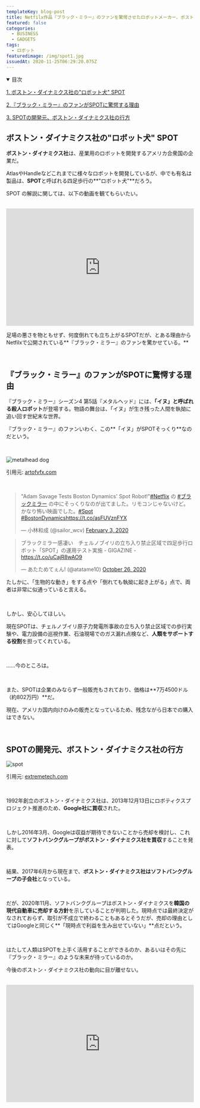 ```yaml
---
templateKey: blog-post
title: Netfilx作品『ブラック・ミラー』のファンを驚愕させたロボットメーカー、ボストン・ダイナミクス社がつくる未来
featured: false
categories:
  - BUSINESS
  - GADGETS
tags:
  - ロボット
featuredimage: /img/spot1.jpg
issuedAt: 2020-11-25T06:29:20.075Z
---
```

<details open><summary>目次</summary>

[1. ボストン・ダイナミクス社の"ロボット犬" SPOT](#001)

[2.『ブラック・ミラー』のファンがSPOTに驚愕する理由](#002)

[3. SPOTの開発元、ボストン・ダイナミクス社の行方](#003)

</details>

<div id="001">

## ボストン・ダイナミクス社の"ロボット犬" SPOT

**ボストン・ダイナミクス社**は、産業用のロボットを開発するアメリカ合衆国の企業だ。

AtlasやHandleなどこれまでに様々なロボットを開発しているが、中でも有名は製品は、**SPOT**と呼ばれる四足歩行の**"ロボット犬"**だろう。

SPOT の解説に関しては、以下の動画を観てもらいたい。

<br>

<iframe width="100%" height="315" src="https://www.youtube.com/embed/VRm7oRCTkjE" frameborder="0" allow="accelerometer; autoplay; clipboard-write; encrypted-media; gyroscope; picture-in-picture" allowfullscreen></iframe>

<br>

足場の悪さを物ともせず、何度倒れても立ち上がるSPOTだが、とある理由からNetfilxで公開されている**『ブラック・ミラー』のファンを驚かせている。**

</div>
<br>
<div id="002">

## 『ブラック・ミラー』のファンがSPOTに驚愕する理由

『ブラック・ミラー』シーズン4 第5話『メタルヘッド』には、**「イヌ」と呼ばれる殺人ロボット**が登場する。物語の舞台は、「イヌ」が生き残った人間を執拗に追い回す世紀末な世界。

『ブラック・ミラー』のファンいわく、この**「イヌ」がSPOTそっくり**なのだという。

<br>

![metalhead dog](/img/metalhead-dog.jpg "metalhead dog")

引用元: [artofvfx.com](https://www.artofvfx.com/black-mirror-metalhead-vfx-breakdown-by-dneg-tv/)

<br>

<blockquote class="twitter-tweet"><p lang="ja" dir="ltr">&quot;Adam Savage Tests Boston Dynamics&#39; Spot Robot!&quot;<a href="https://twitter.com/hashtag/Netflix?src=hash&amp;ref_src=twsrc%5Etfw">#Netflix</a> の <a href="https://twitter.com/hashtag/%E3%83%96%E3%83%A9%E3%83%83%E3%82%AF%E3%83%9F%E3%83%A9%E3%83%BC?src=hash&amp;ref_src=twsrc%5Etfw">#ブラックミラー</a> の中にそっくりなのが出てました。リモコンじゃないけど。かなり怖い映画でした。<a href="https://twitter.com/hashtag/Spot?src=hash&amp;ref_src=twsrc%5Etfw">#Spot</a> <a href="https://twitter.com/hashtag/BostonDynamics?src=hash&amp;ref_src=twsrc%5Etfw">#BostonDynamics</a><a href="https://t.co/asFUVznFYX">https://t.co/asFUVznFYX</a></p>&mdash; 小林和成 (@sailor_wcv) <a href="https://twitter.com/sailor_wcv/status/1224341081552113665?ref_src=twsrc%5Etfw">February 3, 2020</a></blockquote> <script async src="https://platform.twitter.com/widgets.js" charset="utf-8"></script>

<blockquote class="twitter-tweet"><p lang="ja" dir="ltr">ブラックミラー感凄い　チェルノブイリの立ち入り禁止区域で四足歩行ロボット「SPOT」の運用テスト実施 - GIGAZINE - <a href="https://t.co/uCajR8wAO9">https://t.co/uCajR8wAO9</a></p>&mdash; あたためてぇん! (@atatame10) <a href="https://twitter.com/atatame10/status/1320602045536182272?ref_src=twsrc%5Etfw">October 26, 2020</a></blockquote> <script async src="https://platform.twitter.com/widgets.js" charset="utf-8"></script>

たしかに、「生物的な動き」をする点や「倒れても執拗に起き上がる」点で、両者は非常に似通っていると言える。

<br>

しかし、安心してほしい。

現在SPOTは、チェルノブイリ原子力発電所事故の立ち入り禁止区域での歩行実験や、電力設備の巡視作業、石油現場でのガス漏れ点検など、**人類をサポートする役割**を担ってくれている。

<br>

......今のところは。

<br>

また、SPOTは企業のみならず一般販売もされており、価格は**7万4500ドル（約802万円）**だ。

現在、アメリカ国内向けのみの販売となっているため、残念ながら日本での購入はできない。

</div>
<br>
<div id="003">

## SPOTの開発元、ボストン・ダイナミクス社の行方

![spot](/img/spot1.jpg "spot")

引用元: [extremetech.com](https://www.extremetech.com/extreme/298944-boston-dynamics-begins-selling-spot-robot)

<br>

1992年創立のボストン・ダイナミクス社は、2013年12月13日にロボティクスプロジェクト推進のため、**Google社に買収**された。

<br>

しかし2016年3月、Googleは収益が期待できないことから売却を検討し、これに対して**ソフトバンクグループがボストン・ダイナミクス社を買収**することを発表。

<br>

結果、2017年6月から現在まで、**ボストン・ダイナミクス社はソフトバンクグループの子会社**となっている。

<br>

だが、2020年11月、ソフトバンクグループはボストン・ダイナミクスを**韓国の現代自動車に売却する方針**を示していることが判明した。現時点では最終決定がなされておらず、取引が不成立で終わることもあるとそうだが、売却の理由としてはGoogleと同じく**「現時点で利益を生み出せていない」**点だという。

<br>

はたして人類はSPOTを上手く活用することができるのか、あるいはその先に『ブラック・ミラー』のような未来が待っているのか。

今後のボストン・ダイナミクス社の動向に目が離せない。

<br>

<iframe width="100%" height="315" src="https://www.youtube.com/embed/wlkCQXHEgjA" frameborder="0" allow="accelerometer; autoplay; clipboard-write; encrypted-media; gyroscope; picture-in-picture" allowfullscreen></iframe>

</div>
